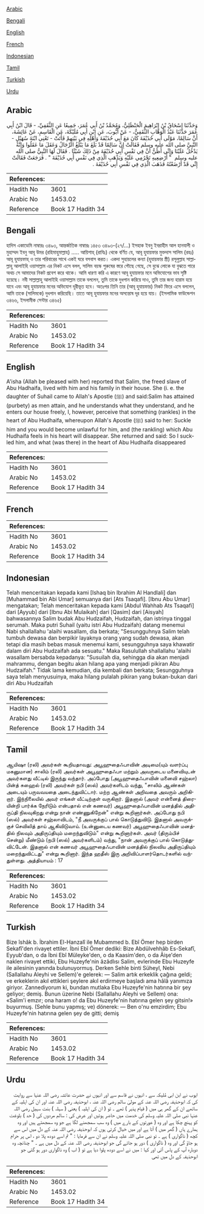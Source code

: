 [Arabic](#arabic)

[Bengali](#bengali)

[English](#english)

[French](#french)

[Indonesian](#indonesian)

[Tamil](#tamil)

[Turkish](#turkish)

[Urdu](#urdu)

## Arabic


<div dir="rtl" lang="ar" style={{fontSize:'larger',backgroundColor:'#f8f9fa',padding:20}}>
وَحَدَّثَنَا إِسْحَاقُ بْنُ إِبْرَاهِيمَ الْحَنْظَلِيُّ، وَمُحَمَّدُ بْنُ أَبِي عُمَرَ، جَمِيعًا عَنِ الثَّقَفِيِّ، - قَالَ ابْنُ أَبِي عُمَرَ حَدَّثَنَا عَبْدُ الْوَهَّابِ الثَّقَفِيُّ، - عَنْ أَيُّوبَ، عَنِ ابْنِ أَبِي مُلَيْكَةَ، عَنِ الْقَاسِمِ، عَنْ عَائِشَةَ، أَنَّ سَالِمًا، مَوْلَى أَبِي حُذَيْفَةَ كَانَ مَعَ أَبِي حُذَيْفَةَ وَأَهْلِهِ فِي بَيْتِهِمْ فَأَتَتْ - تَعْنِي ابْنَةَ سُهَيْلٍ - النَّبِيَّ صلى الله عليه وسلم فَقَالَتْ إِنَّ سَالِمًا قَدْ بَلَغَ مَا يَبْلُغُ الرِّجَالُ وَعَقَلَ مَا عَقَلُوا وَإِنَّهُ يَدْخُلُ عَلَيْنَا وَإِنِّي أَظُنُّ أَنَّ فِي نَفْسِ أَبِي حُذَيْفَةَ مِنْ ذَلِكَ شَيْئًا ‏.‏ فَقَالَ لَهَا النَّبِيُّ صلى الله عليه وسلم ‏ "‏ أَرْضِعِيهِ تَحْرُمِي عَلَيْهِ وَيَذْهَبِ الَّذِي فِي نَفْسِ أَبِي حُذَيْفَةَ ‏"‏ ‏.‏ فَرَجَعَتْ فَقَالَتْ إِنِّي قَدْ أَرْضَعْتُهُ فَذَهَبَ الَّذِي فِي نَفْسِ أَبِي حُذَيْفَةَ ‏.‏
</div>
<div style={{backgroundColor:'#f8f9fa',padding:20, marginBottom: 10}}><table> <thead> <tr> <th>References:</th> <th></th> </tr> </thead> <tbody><tr><td>Hadith No</td><td>3601</td></tr><tr><td>Arabic No</td><td>1453.02</td></tr><tr><td>Reference</td><td>Book 17 Hadith 34</td></tr></tbody></table></div>

## Bengali


<div dir="ltr" lang="bn" style={{fontSize:'larger',backgroundColor:'#f8f9fa',padding:20}}>
হাদিস একাডেমি নাম্বারঃ ৩৪৯৩, আন্তর্জাতিক নাম্বারঃ ১৪৫৩ ৩৪৯৩-(২৭/...) ইসহাক ইবনু ইবরাহীম আল হানযালী ও মুহাম্মদ ইবনু আবূ উমর (রহিমাহুমাল্লাহ) ..... আয়িশাহ্ (রাযিঃ) থেকে বর্ণিত যে, আবূ হুযায়ফার মুক্তদাস সালিম (রহঃ) আবূ হুযায়ফাহ্ ও তার পরিবারের সাথে একই ঘরে বসবাস করত। একদা সুহায়লের কন্যা (হুযায়ফার স্ত্রী) রসূলুল্লাহ সাল্লাল্লাহু আলাইহি ওয়াসাল্লাম এর নিকট এসে বলল, সালিম বয়স্ক পুরুষের স্তরে পৌছে গেছে, সে বুঝে লোকে যা বুঝতে পারে অথচ সে আমাদের নিকট প্রবেশ করে থাকে। আমি ধারণা করি এ কারণে আবূ হুযায়ফার মনে অভিযোগের ভাব সৃষ্টি হয়েছে। নবী সাল্লাল্লাহু আলাইহি ওয়াসাল্লাম তাকে বললেন, তুমি তাকে দুধপান করিয়ে দাও, তুমি তার জন্য হারাম হয়ে যাবে এবং আবূ হুযায়ফার মনের অভিযোগ দূরীভূত হবে। অতঃপর তিনি তার (আবূ হুযায়ফার) নিকট ফিরে এসে বললেন, আমি তাকে (সালিমকে) দুধপান করিয়েছি। তাতে আবূ হুযায়ফার মনের অসন্তোষ দূর হয়ে যায়। (ইসলামিক ফাউন্ডেশন ৩৪৬৬, ইসলামীক সেন্টার ৩৪৬৫)
</div>
<div style={{backgroundColor:'#f8f9fa',padding:20, marginBottom: 10}}><table> <thead> <tr> <th>References:</th> <th></th> </tr> </thead> <tbody><tr><td>Hadith No</td><td>3601</td></tr><tr><td>Arabic No</td><td>1453.02</td></tr><tr><td>Reference</td><td>Book 17 Hadith 34</td></tr></tbody></table></div>

## English


<div dir="ltr" lang="en" style={{fontSize:'larger',backgroundColor:'#f8f9fa',padding:20}}>
A'isha (Allah be pleased with her) reported that Salim, the freed slave of Abu Hadhaifa, lived with him and his family in their house. She (i. e. the daughter of Suhail came to Allah's Apostle (ﷺ) and said:Salim has attained (purbety) as men attain, and he understands what they understand, and he enters our house freely, I, however, perceive that something (rankles) in the heart of Abu Hudhaifa, whereupon Allah's Apostle (ﷺ) said to her: Suckle him and you would become unlawful for him, and (the rankling) which Abu Hudhaifa feels in his heart will disappear. She returned and said: So I suckled him, and what (was there) in the heart of Abu Hudhaifa disappeared
</div>
<div style={{backgroundColor:'#f8f9fa',padding:20, marginBottom: 10}}><table> <thead> <tr> <th>References:</th> <th></th> </tr> </thead> <tbody><tr><td>Hadith No</td><td>3601</td></tr><tr><td>Arabic No</td><td>1453.02</td></tr><tr><td>Reference</td><td>Book 17 Hadith 34</td></tr></tbody></table></div>

## French


<div dir="ltr" lang="fr" style={{fontSize:'larger',backgroundColor:'#f8f9fa',padding:20}}>

</div>
<div style={{backgroundColor:'#f8f9fa',padding:20, marginBottom: 10}}><table> <thead> <tr> <th>References:</th> <th></th> </tr> </thead> <tbody><tr><td>Hadith No</td><td>3601</td></tr><tr><td>Arabic No</td><td>1453.02</td></tr><tr><td>Reference</td><td>Book 17 Hadith 34</td></tr></tbody></table></div>

## Indonesian


<div dir="ltr" lang="id" style={{fontSize:'larger',backgroundColor:'#f8f9fa',padding:20}}>
Telah menceritakan kepada kami [Ishaq bin Ibrahim Al Handlali] dan [Muhammad bin Abi Umar] semuanya dari [Ats Tsaqafi]. [Ibnu Abu Umar] mengatakan; Telah menceritakan kepada kami [Abdul Wahhab Ats Tsaqafi] dari [Ayyub] dari [Ibnu Abi Mulaikah] dari [Qasim] dari [Aisyah] bahwasannya Salim budak Abu Hudzaifah, Hudzaifah, dan istrinya tinggal serumah. Maka putri Suhail (yaitu istri Abu Hudzaifah) datang menemui Nabi shallallahu 'alaihi wasallam, dia berkata; "Sesungguhnya Salim telah tumbuh dewasa dan berpikir layaknya orang yang sudah dewasa, akan tetapi dia masih bebas masuk menemui kami, sesungguhnya saya khawatir dalam diri Abu Hudzaifah ada sesuatu." Maka Rasulullah shallallahu 'alaihi wasallam bersabda kepadanya: "Susuilah dia, sehingga dia akan menjadi mahrammu, dengan begitu akan hilang apa yang menjadi pikiran Abu Hudzaifah." Tidak lama kemudian, dia kembali dan berkata; Sesungguhnya saya telah menyusuinya, maka hilang pulalah pikiran yang bukan-bukan dari diri Abu Hudzaifah
</div>
<div style={{backgroundColor:'#f8f9fa',padding:20, marginBottom: 10}}><table> <thead> <tr> <th>References:</th> <th></th> </tr> </thead> <tbody><tr><td>Hadith No</td><td>3601</td></tr><tr><td>Arabic No</td><td>1453.02</td></tr><tr><td>Reference</td><td>Book 17 Hadith 34</td></tr></tbody></table></div>

## Tamil


<div dir="ltr" lang="ta" style={{fontSize:'larger',backgroundColor:'#f8f9fa',padding:20}}>
ஆயிஷா (ரலி) அவர்கள் கூறியதாவது: அபூஹுதைஃபாவின் அடிமை(யும் வளர்ப்பு மகனுமான) சாலிம் (ரலி) அவர்கள் அபூஹுதைஃபா மற்றும் அவருடைய மனைவியுடன் அவர்களது வீட்டில் இருந்து வந்தார். அப்போது (அபூஹுதைஃபாவின் மனைவி சஹ்லா) பின்த் சுஹைல் (ரலி) அவர்கள் நபி (ஸல்) அவர்களிடம் வந்து, "சாலிம் ஆண்கள் அடையும் பருவவயதை அடைந்துவிட்டார். மற்ற ஆண்கள் அறிவதை அவரும் அறிகிறார். இந்நிலையில் அவர் எங்கள் வீட்டிற்குள் வருகிறார். இதனால் (அவர் என்னைத் திரையின்றி பார்க்க நேரிடும் என்பதால் என் கணவர்) அபூஹுதைஃபாவின் மனத்தில் அதிருப்தி நிலவுகிறது என்று நான் எண்ணுகிறேன்" என்று கூறினார்கள். அப்போது நபி (ஸல்) அவர்கள் சஹ்லாவிடம், "நீ அவருக்குப் பால் கொடுத்துவிடு. இதனால் அவருக்குச் செவிலித் தாய் ஆகிவிடுவாய். (உன்னுடைய கணவர்) அபூஹுதைஃபாவின் மனத்தில் நிலவும் அதிருப்தியும் மறைந்துவிடும்" என்று கூறினார்கள். அவர் (திரும்பிச் சென்று) மீண்டும் (நபி (ஸல்) அவர்களிடம்) வந்து, "நான் அவருக்குப் பால் கொடுத்துவிட்டேன். இதனால் என் கணவர் அபூஹுதைஃபாவின் மனத்தில் நிலவிய அதிருப்தியும் மறைந்துவிட்டது" என்று கூறினார். இந்த ஹதீஸ் இரு அறிவிப்பாளர்தொடர்களில் வந்துள்ளது. அத்தியாயம் : 17
</div>
<div style={{backgroundColor:'#f8f9fa',padding:20, marginBottom: 10}}><table> <thead> <tr> <th>References:</th> <th></th> </tr> </thead> <tbody><tr><td>Hadith No</td><td>3601</td></tr><tr><td>Arabic No</td><td>1453.02</td></tr><tr><td>Reference</td><td>Book 17 Hadith 34</td></tr></tbody></table></div>

## Turkish


<div dir="ltr" lang="tr" style={{fontSize:'larger',backgroundColor:'#f8f9fa',padding:20}}>
Bize îshâk b. İbrahim El-Hanzalî ile Mubammed b. Ebî Ömer hep birden Sekafî'den rivayet ettiler. İbni Ebî Ömer dediki: Bize Abdülvehhâb Es-Sekafî, Eyyub'dan, o da İbni Ebî Müleyke'den, o da Kaasim'den, o da Âişe'den naklen rivayet ettiki, Ebu Huzeyfe'nin âzâdlısı Salim, evlerinde Ebu Huzeyfe ile ailesinin yanında bulunuyormuş. Derken Sehle binti Süheyl, Nebi (Sallallahu Aleyhi ve Sellem)'e gelerek: — Salim artık erkeklik çağına geldi; ve erkeklerin akıl ettikleri şeylere akıl erdirmeye başladı ama hâlâ yanımıza giriyor. Zannediyorum ki, bundan mutlaka Ebu Huzeyfe'nin hatırına bir şey geliyor; demiş. Bunun üzerine Nebi (Sallallahu Aleyhi ve Sellem) ona: «Salim'i emzır; ona haram o! da Ebu Huzeyfe'nin hatırına gelen şey gitsin!» buyurmuş. (Sehle bunu yapmış; ve) dönerek: — Ben o'nu emzirdim; Ebu Huzeyfe'nin hatırına gelen şey de gitti; demiş
</div>
<div style={{backgroundColor:'#f8f9fa',padding:20, marginBottom: 10}}><table> <thead> <tr> <th>References:</th> <th></th> </tr> </thead> <tbody><tr><td>Hadith No</td><td>3601</td></tr><tr><td>Arabic No</td><td>1453.02</td></tr><tr><td>Reference</td><td>Book 17 Hadith 34</td></tr></tbody></table></div>

## Urdu


<div dir="rtl" lang="ur" style={{fontSize:'larger',backgroundColor:'#f8f9fa',padding:20}}>
ایوب نے ابن ابی مُلیکہ سے ، انہوں نے قاسم سے اور انہوں نے حضرت عائشہ رضی اللہ عنہا سے روایت کی کہ ابوحذیفہ رضی اللہ عنہ کے مولیٰ سالم رضی اللہ عنہ ، ابوحذیفہ رضی اللہ عنہ اور ان کی اہلیہ کے ساتھے ان کے گھر ہی میں ( قیام پذیر ) تھے ۔ تو ( ان کی اہلیہ ) یعنی ( سہلہ ) بنت سہیل رضی اللہ عنہا نبی صلی اللہ علیہ وسلم کی خدمت میں حاضر ہوئیں اور عرض کی : سالم مردوں کی ( حد ) بلوغت کو پہنچ چکا ہے اور وہ ( عورتوں کے بارے میں ) وہ سب سمجھنے لگا ہے جو وہ سمجھتے ہیں اور وہ ہمارے ہاں ( گھر میں ) آتا ہے اور میں خیال کرتی ہوں کہ ابوحذیفہ رضی اللہ عنہ کے دل میں اس سے کچھ ( ناگواری ) ہے ۔ تو نبی صلی اللہ علیہ وسلم نے ان سے فرمایا : " تم اسے دودھ پلا دو ، اس پر حرام ہو جاؤ گی اور وہ ( ناگواری ) دور ہو جائے گی جو ابوحذیفہ رضی اللہ عنہ کے دل میں ہے ۔ " چنانچہ وہ دوبارہ آپ کے پاس آئی اور کہا : میں نے اسے دودھ پلوا دیا ہے تو ( اب ) وہ ناگواری دور ہو گئی جو ابوحذیفہ کے دل میں تھی
</div>
<div style={{backgroundColor:'#f8f9fa',padding:20, marginBottom: 10}}><table> <thead> <tr> <th>References:</th> <th></th> </tr> </thead> <tbody><tr><td>Hadith No</td><td>3601</td></tr><tr><td>Arabic No</td><td>1453.02</td></tr><tr><td>Reference</td><td>Book 17 Hadith 34</td></tr></tbody></table></div>